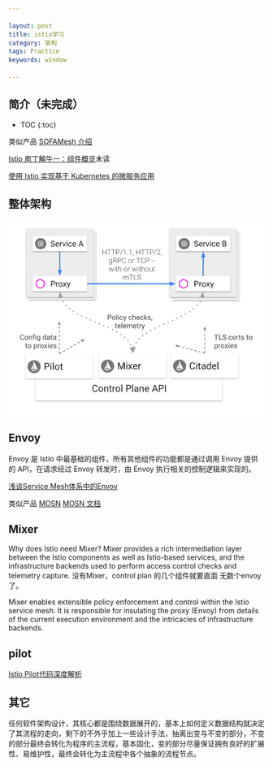 ```yaml
---

layout: post
title: istio学习
category: 架构
tags: Practice
keywords: window

---
```


## 简介（未完成）

* TOC
{:toc}

类似产品 [SOFAMesh 介绍](https://www.sofastack.tech/projects/sofa-mesh/overview/)

[Istio 庖丁解牛一：组件概览](https://www.servicemesher.com/blog/istio-analysis-1/)未读

[使用 Istio 实现基于 Kubernetes 的微服务应用](https://www.ibm.com/developerworks/cn/cloud/library/cl-lo-implementing-kubernetes-microservice-using-istio/index.html)

## 整体架构

![](/public/upload/practice/istio.png)



## Envoy

Envoy 是 Istio 中最基础的组件，所有其他组件的功能都是通过调用 Envoy 提供的 API，在请求经过 Envoy 转发时，由 Envoy 执行相关的控制逻辑来实现的。

[浅谈Service Mesh体系中的Envoy](https://yq.aliyun.com/articles/606655)

类似产品 [MOSN](https://github.com/sofastack/sofa-mosn) [MOSN 文档](https://github.com/sofastack/sofa-mosn)

## Mixer

Why does Istio need Mixer? Mixer provides a rich intermediation layer between the Istio components as well as Istio-based services, and the infrastructure backends used to perform access control checks and telemetry capture. 没有Mixer，control plan 的几个组件就要直面 无数个envoy 了。

Mixer enables extensible policy enforcement and control within the Istio service mesh. It is responsible for insulating the proxy (Envoy) from details of the current execution environment and the intricacies of infrastructure backends.

## pilot

[Istio Pilot代码深度解析](https://www.servicemesher.com/blog/201910-pilot-code-deep-dive/)


## 其它

任何软件架构设计，其核心都是围绕数据展开的，基本上如何定义数据结构就决定了其流程的走向，剩下的不外乎加上一些设计手法，抽离出变与不变的部分，不变的部分最终会转化为程序的主流程，基本固化，变的部分尽量保证拥有良好的扩展性、易维护性，最终会转化为主流程中各个抽象的流程节点。

